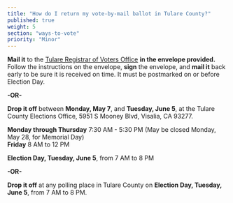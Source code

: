 ```yaml
---
title: "How do I return my vote-by-mail ballot in Tulare County?"
published: true
weight: 5
section: "ways-to-vote"
priority: "Minor"
---
```


**Mail it** to the [Tulare Registrar of Voters Office](#section-election-office-contact) **in the envelope provided.** Follow the instructions on the envelope, **sign** the envelope, and **mail it** back early to be sure it is received on time. It must be postmarked on or before Election Day.  

 **-OR-**  

**Drop it off** between **Monday, May 7**, and **Tuesday, June 5**, at the Tulare County Elections Office, 5951 S Mooney Blvd, Visalia, CA 93277.  

**Monday through Thursday** 7:30 AM - 5:30 PM (May be closed Monday, May 28, for Memorial Day)  
**Friday** 8 AM to 12 PM   

**Election Day, Tuesday, June 5**, from 7 AM to 8 PM    

 **-OR-**  

**Drop it off** at any polling place in Tulare County on **Election Day, Tuesday, June 5**, from 7 AM to 8 PM.    